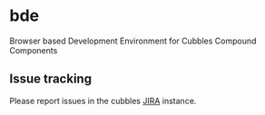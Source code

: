 # bde
Browser based Development Environment for Cubbles Compound Components


## Issue tracking

Please report issues in the cubbles [JIRA](https://cubbles.atlassian.net) instance. 
